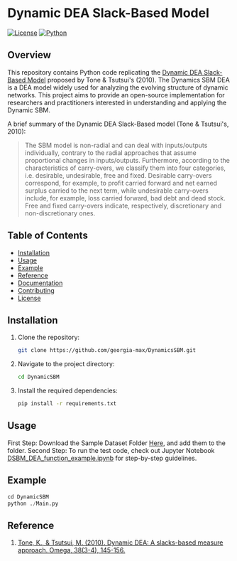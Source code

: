 # Dynamic DEA Slack-Based Model 

[![License](https://img.shields.io/badge/license-MIT-blue.svg)](https://opensource.org/licenses/MIT)
[![Python](https://img.shields.io/badge/python-3.6%2B-blue.svg)](https://www.python.org/downloads/)

## Overview

This repository contains Python code replicating the [Dynamic DEA Slack-Based Model](https://www.sciencedirect.com/science/article/pii/S0305048309000449?via%3Dihub) proposed by Tone & Tsutsui's (2010). The Dynamics SBM DEA is a DEA model widely used for analyzing the evolving structure of dynamic networks. This project aims to provide an open-source implementation for researchers and practitioners interested in understanding and applying the Dynamic SBM.


A brief summary of the Dynamic DEA Slack-Based model (Tone & Tsutsui's, 2010): 
> The SBM model is non-radial and can deal with inputs/outputs individually, contrary to the radial approaches that assume proportional changes in inputs/outputs. Furthermore, according to the characteristics of carry-overs, we classify them into four categories, i.e. desirable, undesirable, free and fixed. Desirable carry-overs correspond, for example, to profit carried forward and net earned surplus carried to the next term, while undesirable carry-overs include, for example, loss carried forward, bad debt and dead stock. Free and fixed carry-overs indicate, respectively, discretionary and non-discretionary ones.



## Table of Contents

- [Installation](#installation)
- [Usage](#usage)
- [Example](#example)
- [Reference](#reference)
- [Documentation](#documentation)
- [Contributing](#contributing)
- [License](#license)


## Installation

1. Clone the repository:

    ```bash
    git clone https://github.com/georgia-max/DynamicsSBM.git 
    ```

2. Navigate to the project directory:

    ```bash
    cd DynamicSBM
    ```

3. Install the required dependencies:

    ```bash
    pip install -r requirements.txt
    ```

## Usage

First Step: Download the Sample Dataset Folder [Here](https://drive.google.com/drive/u/1/folders/14K7A1Y9wQ7JhzqdKBcMvfIjeoj7Q9_ET), and add them to the folder. 
Second Step: To run the test code, check out Jupyter Notebook [DSBM_DEA_function_example.ipynb](https://github.com/georgia-max/DynamicsSBM/blob/master/DynamicSBM/DSBM_DEA_function_example.ipynb) for step-by-step guidelines.    


## Example


```python
cd DynamicSBM
python ./Main.py
```

## Reference

1. [Tone, K., & Tsutsui, M. (2010). Dynamic DEA: A slacks-based measure approach. Omega, 38(3-4), 145-156.](https://www.sciencedirect.com/science/article/pii/S0305048309000449?via%3Dihub)

